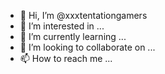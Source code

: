 - 👋 Hi, I’m @xxxtentationgamers
- 👀 I’m interested in ...
- 🌱 I’m currently learning ...
- 💞️ I’m looking to collaborate on ...
- 📫 How to reach me ...

<!---
xxxtentationgamers/xxxtentationgamers is a ✨ special ✨ repository because its `README.md` (this file) appears on your GitHub profile.
You can click the Preview link to take a look at your changes.
--->
